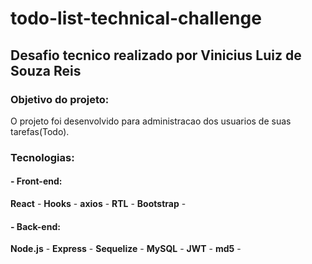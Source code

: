 # todo-list-technical-challenge


## Desafio tecnico realizado por Vinicius Luiz de Souza Reis
### Objetivo do projeto:
O projeto foi desenvolvido para administracao dos usuarios de suas tarefas(Todo).

### Tecnologias:
#### - Front-end:
**React** -
**Hooks** -
**axios** -
**RTL** -
**Bootstrap** -
#### - Back-end:
**Node.js** -
**Express** -
**Sequelize** -
**MySQL** -
**JWT** -
**md5** -
